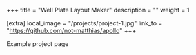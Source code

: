 +++
title = "Well Plate Layout Maker"
description = ""
weight = 1

[extra]
local_image = "/projects/project-1.jpg"
link_to = "https://github.com/not-matthias/apollo"
+++

Example project page